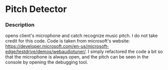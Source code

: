 # Pitch Detector 

### Description
opens client's microphone and catch recognize music pitch. I do not take credit for this code. Code is taken from microsoft's website: https://developer.microsoft.com/en-us/microsoft-edge/testdrive/demos/webaudiotuner/. I simply refactored the code a bit so that the microphone is always open, and the pitch can be seen in the console by opening the debugging tool.
